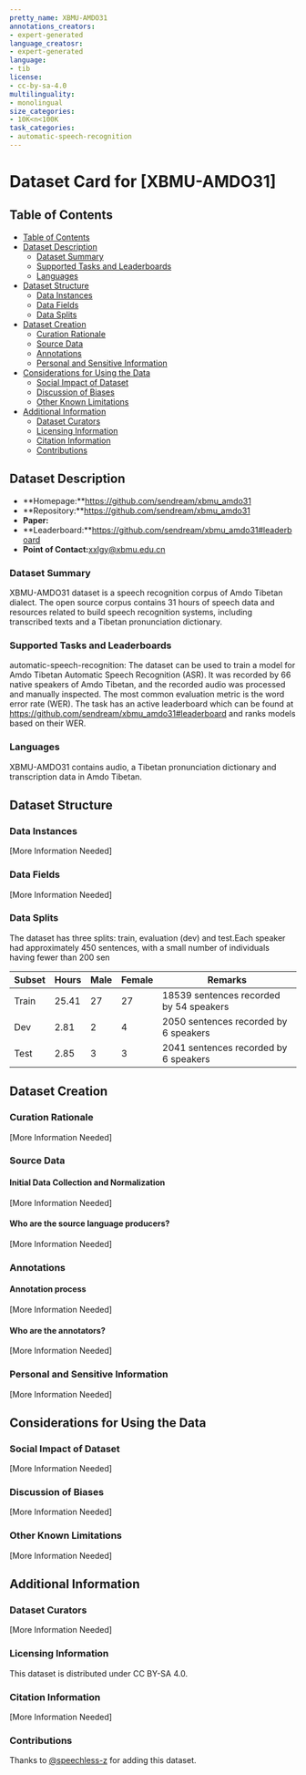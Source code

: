 ```yaml
---
pretty_name: XBMU-AMDO31
annotations_creators:
- expert-generated
language_creatosr:
- expert-generated
language:
- tib
license: 
- cc-by-sa-4.0
multilinguality:
- monolingual
size_categories:
- 10K<n<100K
task_categories:
- automatic-speech-recognition
---
```


# Dataset Card for [XBMU-AMDO31]

## Table of Contents
- [Table of Contents](#table-of-contents)
- [Dataset Description](#dataset-description)
  - [Dataset Summary](#dataset-summary)
  - [Supported Tasks and Leaderboards](#supported-tasks-and-leaderboards)
  - [Languages](#languages)
- [Dataset Structure](#dataset-structure)
  - [Data Instances](#data-instances)
  - [Data Fields](#data-fields)
  - [Data Splits](#data-splits)
- [Dataset Creation](#dataset-creation)
  - [Curation Rationale](#curation-rationale)
  - [Source Data](#source-data)
  - [Annotations](#annotations)
  - [Personal and Sensitive Information](#personal-and-sensitive-information)
- [Considerations for Using the Data](#considerations-for-using-the-data)
  - [Social Impact of Dataset](#social-impact-of-dataset)
  - [Discussion of Biases](#discussion-of-biases)
  - [Other Known Limitations](#other-known-limitations)
- [Additional Information](#additional-information)
  - [Dataset Curators](#dataset-curators)
  - [Licensing Information](#licensing-information)
  - [Citation Information](#citation-information)
  - [Contributions](#contributions)

## Dataset Description

- **Homepage:**https://github.com/sendream/xbmu_amdo31
- **Repository:**https://github.com/sendream/xbmu_amdo31
- **Paper:**
- **Leaderboard:**https://github.com/sendream/xbmu_amdo31#leaderboard
- **Point of Contact:**[xxlgy@xbmu.edu.cn](mailto:xxlgy@xbmu.edu.cn)

### Dataset Summary

XBMU-AMDO31 dataset is a speech recognition corpus of Amdo Tibetan dialect. The open source corpus contains 31 hours of speech data and resources related to build speech recognition systems, including transcribed texts and a Tibetan pronunciation dictionary.

### Supported Tasks and Leaderboards

automatic-speech-recognition: The dataset can be used to train a model for Amdo Tibetan Automatic Speech Recognition (ASR). It was recorded by 66 native speakers of Amdo Tibetan, and the recorded audio was processed and manually inspected. The most common evaluation metric is the word error rate (WER). The task has an active leaderboard which can be found at https://github.com/sendream/xbmu_amdo31#leaderboard and ranks models based on their WER.

### Languages

XBMU-AMDO31 contains audio, a Tibetan pronunciation dictionary and transcription data in Amdo Tibetan.

## Dataset Structure

### Data Instances

[More Information Needed]

### Data Fields

[More Information Needed]

### Data Splits

The dataset has three splits: train, evaluation (dev) and test.Each speaker had approximately 450 sentences, with a small number of individuals having fewer than 200 sen

| Subset | Hours | Male | Female | Remarks                                 |
| ------ | ----- | ---- | ------ | --------------------------------------- |
| Train  | 25.41 | 27   | 27     | 18539 sentences recorded by 54 speakers |
| Dev    | 2.81  | 2    | 4      | 2050 sentences recorded by 6 speakers   |
| Test   | 2.85  | 3    | 3      | 2041 sentences recorded by 6 speakers   |

## Dataset Creation

### Curation Rationale

[More Information Needed]

### Source Data

#### Initial Data Collection and Normalization

[More Information Needed]

#### Who are the source language producers?

[More Information Needed]

### Annotations

#### Annotation process

[More Information Needed]

#### Who are the annotators?

[More Information Needed]

### Personal and Sensitive Information

[More Information Needed]

## Considerations for Using the Data

### Social Impact of Dataset

[More Information Needed]

### Discussion of Biases

[More Information Needed]

### Other Known Limitations

[More Information Needed]

## Additional Information

### Dataset Curators

[More Information Needed]

### Licensing Information

This dataset is distributed under CC BY-SA 4.0.

### Citation Information

[More Information Needed]

### Contributions

Thanks to  [@speechless-z](https://github.com/speechless-z) for adding this dataset.